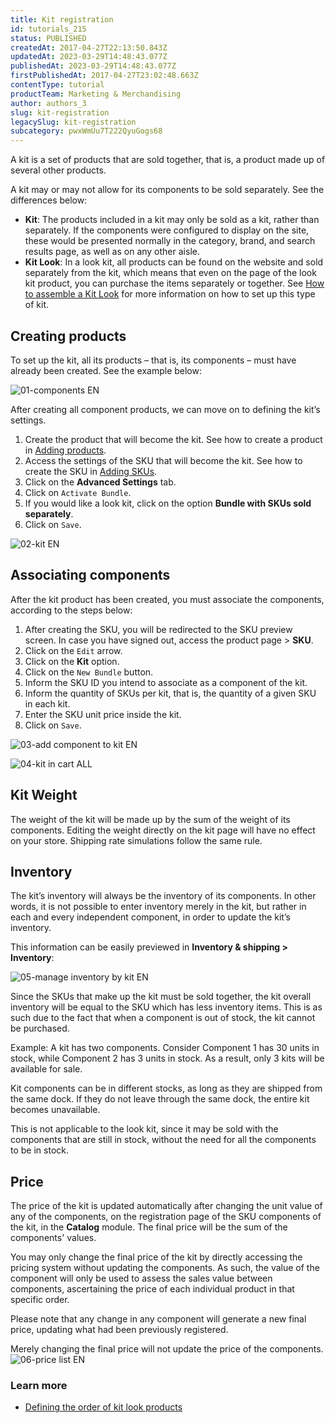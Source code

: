 ```yaml
---
title: Kit registration
id: tutorials_215
status: PUBLISHED
createdAt: 2017-04-27T22:13:50.843Z
updatedAt: 2023-03-29T14:48:43.077Z
publishedAt: 2023-03-29T14:48:43.077Z
firstPublishedAt: 2017-04-27T23:02:48.663Z
contentType: tutorial
productTeam: Marketing & Merchandising
author: authors_3
slug: kit-registration
legacySlug: kit-registration
subcategory: pwxWmUu7T222QyuGogs68
---
```


A kit is a set of products that are sold together, that is, a product made up of several other products.

A kit may or may not allow for its components to be sold separately. See the differences below:

- **Kit**: The products included in a kit may only be sold as a kit, rather than separately. If the components were configured to display on the site, these would be presented normally in the category, brand, and search results page, as well as on any other aisle. 
- **Kit Look**: In a look kit, all products can be found on the website and sold separately from the kit, which means that even on the page of the look kit product, you can purchase the items separately or together. See [How to assemble a Kit Look](https://help.vtex.com/en/tutorial/how-to-assemble-a-look-kit--tutorials_266) for more information on how to set up this type of kit.

## Creating products

To set up the kit, all its products – that is, its components – must have already been created. See the example below:

![01-components EN](//images.ctfassets.net/alneenqid6w5/3pQ4a93uZi8sqQA2oGywi4/4c0acd198d16920872025de5d95ed61f/01-components_EN.png)

After creating all component products, we can move on to defining the kit’s settings.

1. Create the product that will become the kit. See how to create a product in [Adding products](https://help.vtex.com/en/tracks/catalog-101--5AF0XfnjfWeopIFBgs3LIQ/1ROhz3Y7mfSMmCO1I1GxEL).
2. Access the settings of the SKU that will become the kit. See how to create the SKU in [Adding SKUs](https://help.vtex.com/en/tracks/catalog-101--5AF0XfnjfWeopIFBgs3LIQ/17PxekVPmVYI4c3OCQ0ddJ).
3. Click on the __Advanced Settings__ tab.
4. Click on `Activate Bundle`.
5. If you would like a look kit, click on the option __Bundle with SKUs sold separately__.
6. Click on `Save`.

![02-kit EN](//images.ctfassets.net/alneenqid6w5/5O4ZP4iGI0YE60aMOkAI4Q/830694f23e7b6b7d2e4b0cd6c2438c41/02-kit_EN.png)

## Associating components

After the kit product has been created, you must associate the components, according to the steps below:

1. After creating the SKU, you will be redirected to the SKU preview screen. In case you have signed out, access the product page > __SKU__.
2. Click on the `Edit` arrow.
3. Click on the __Kit__ option.
4. Click on the `New Bundle` button.
5. Inform the SKU ID you intend to associate as a component of the kit.
6. Inform the quantity of SKUs per kit, that is, the quantity of a given SKU in each kit.
7. Enter the SKU unit price inside the kit.
6. Click on `Save`.

![03-add component to kit EN](//images.ctfassets.net/alneenqid6w5/1qBz4qjkAQ8OE8kMMeiw0o/eb5437d1d8a7c40e30998f2ad3723c5e/03-add_component_to_kit_EN.gif)

![04-kit in cart ALL](//images.ctfassets.net/alneenqid6w5/4yJVbkTnDyIC2c682UskYw/8cad5dc5512f49e73a10abb31184ba8e/04-kit_in_cart_ALL.png)

## Kit Weight

The weight of the kit will be made up by the sum of the weight of its components. Editing the weight directly on the kit page will have no effect on your store. Shipping rate simulations follow the same rule.

## Inventory

The kit’s inventory will always be the inventory of its components. In other words, it is not possible to enter inventory merely in the kit, but rather in each and every independent component, in order to update the kit’s inventory. 

This information can be easily previewed in __Inventory &amp; shipping &gt; Inventory__:

![05-manage inventory by kit EN](//images.ctfassets.net/alneenqid6w5/TIr2YphaMMW2WO8wKma8W/9c561bfa69de4943eea8efe9480a369b/05-manage_inventory_by_kit_EN.gif)

Since the SKUs that make up the kit must be sold together, the kit overall inventory will be equal to the SKU which has less inventory items. This is as such due to the fact that when a component is out of stock, the kit cannot be purchased.

Example: A kit has two components. Consider Component 1 has 30 units in stock, while Component 2 has 3 units in stock. As a result, only 3 kits will be available for sale.

Kit components can be in different stocks, as long as they are shipped from the same dock. If they do not leave through the same dock, the entire kit becomes unavailable. 

<div class="alert alert-info">
<p>This is not applicable to the look kit, since it may be sold with the components that are still in stock, without the need for all the components to be in stock.</p>
</div>

## Price

The price of the kit is updated automatically after changing the unit value of any of the components, on the registration page of the SKU components of the kit, in the __Catalog__ module. The final price will be the sum of the components' values.

You may only change the final price of the kit by directly accessing the pricing system without updating the components. As such, the value of the component will only be used to assess the sales value between components, ascertaining the price of each individual product in that specific order.

Please note that any change in any component will generate a new final price, updating what had been previously registered. 

Merely changing the final price will not update the price of the components.
![06-price list EN](//images.ctfassets.net/alneenqid6w5/1OFwACSPPuCiiWA4YqYa28/5b4ef3a2e50e78b0be869c97288e5778/06-price_list_EN.png)

### Learn more

- [Defining the order of kit look products](https://help.vtex.com/en/tutorial/how-to-define-the-order-of-lookkit--frequentlyAskedQuestions_621)
